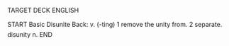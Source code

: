 TARGET DECK
ENGLISH

START
Basic
Disunite
Back: v. (-ting) 1 remove the unity from. 2 separate.  disunity n.
END
